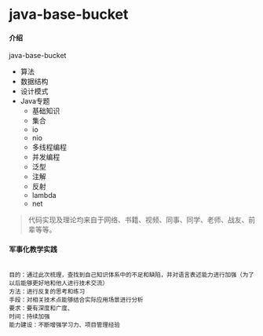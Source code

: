# java-base-bucket

#### 介绍

java-base-bucket


- 算法
- 数据结构
- 设计模式
- Java专题
    - 基础知识
    - 集合
    - io
    - nio
    - 多线程编程
    - 并发编程
    - 泛型
    - 注解
    - 反射
    - lambda
    - net
    
    
> 代码实现及理论均来自于网络、书籍、视频、同事、同学、老师、战友、前辈等等。


#### 军事化教学实践

```desc

目的：通过此次梳理，查找到自己知识体系中的不足和缺陷，并对语言表述能力进行加强（为了以后能够更好地和他人进行技术交流）
方法：进行反复的思考和练习
手段：对相关技术点能够结合实际应用场景进行分析
要求：要有深度和广度、
时间：持续加强
能力建设：不断增强学习力、项目管理经验

```